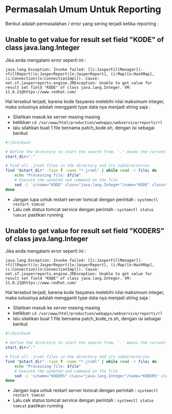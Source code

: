 # Permasalah Umum Untuk Reporting

Berikut adalah permasalahan / error yang sering terjadi ketika reporting :

## Unable to get value for result set field "KODE" of class java.lang.Integer

Jika anda mengalami error seperti ini : 

```text
java.lang.Exception: Invoke failed: [[c:JasperFillManager]]->fillReport((o:JasperReport)[o:JasperReport], (i:Map)[o:HashMap], (i:Connection)[o:ConnectionImpl]). Cause: net.sf.jasperreports.engine.JRException: Unable to get value for result set field "KODE" of class java.lang.Integer. VM: 11.0.21@https://www.redhat.com/
```

Hal tersebut terjadi, karena kode fasyanes melebihi nilai maksimum integer, maka solusinya adalah mengganti type data nya menjadi string saja :

- Silahkan masuk ke server masing masing
- ketikkan `cd /var/www/html/production/webapps/webservice/reports/rl`
- lalu silahkan buat 1 file bernama patch_kode.sh, dengan isi sebagai berikut

```sh
#!/bin/bash

# Define the directory to start the search from, '.' means the current directory
start_dir="."

# Find all .jrxml files in the directory and its subdirectories
find "$start_dir" -type f -name "*.jrxml" | while read -r file; do
    echo "Processing file: $file"
    # Execute the updated sed command on the file
    sed -i 's/name="KODE" class="java.lang.Integer"/name="KODE" class="java.lang.String"/g' "$file"
done
```

- Jangan lupa untuk restart server tomcat dengan perintah : `systemctl restart tomcat`
- Lalu cek status tomcat service dengan perintah : `systemctl status tomcat` pastikan running

## Unable to get value for result set field "KODERS" of class java.lang.Integer

Jika anda mengalami error seperti ini : 

```text
java.lang.Exception: Invoke failed: [[c:JasperFillManager]]->fillReport((o:JasperReport)[o:JasperReport], (i:Map)[o:HashMap], (i:Connection)[o:ConnectionImpl]). Cause: net.sf.jasperreports.engine.JRException: Unable to get value for result set field "KODE" of class java.lang.Integer. VM: 11.0.21@https://www.redhat.com/
```

Hal tersebut terjadi, karena kode fasyanes melebihi nilai maksimum integer, maka solusinya adalah mengganti type data nya menjadi string saja :

- Silahkan masuk ke server masing masing
- ketikkan `cd /var/www/html/production/webapps/webservice/reports/rl`
- lalu silahkan buat 1 file bernama patch_kode_rs.sh, dengan isi sebagai berikut

```sh
#!/bin/bash

# Define the directory to start the search from, '.' means the current directory
start_dir="."

# Find all .jrxml files in the directory and its subdirectories
find "$start_dir" -type f -name "*.jrxml" | while read -r file; do
    echo "Processing file: $file"
    # Execute the updated sed command on the file
    sed -i 's/name="KODERS" class="java.lang.Integer"/name="KODERS" class="java.lang.String"/g' "$file"
done
```

- Jangan lupa untuk restart server tomcat dengan perintah : `systemctl restart tomcat`
- Lalu cek status tomcat service dengan perintah : `systemctl status tomcat` pastikan running